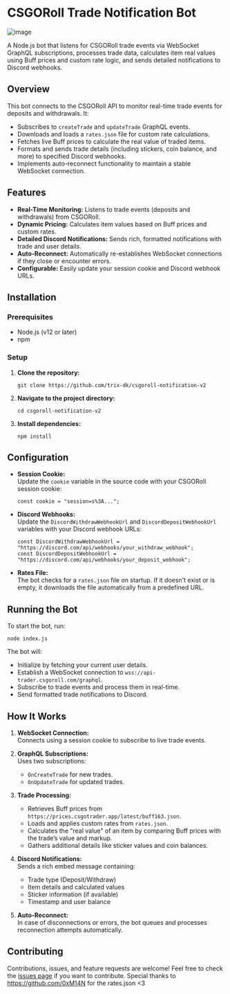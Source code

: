 # CSGORoll Trade Notification Bot
![image](https://github.com/user-attachments/assets/6c55cc29-7281-4c57-9694-1f27a453bf42)

A Node.js bot that listens for CSGORoll trade events via WebSocket GraphQL subscriptions, processes trade data, calculates item real values using Buff prices and custom rate logic, and sends detailed notifications to Discord webhooks.

## Overview

This bot connects to the CSGORoll API to monitor real-time trade events for deposits and withdrawals. It:
- Subscribes to `createTrade` and `updateTrade` GraphQL events.
- Downloads and loads a `rates.json` file for custom rate calculations.
- Fetches live Buff prices to calculate the real value of traded items.
- Formats and sends trade details (including stickers, coin balance, and more) to specified Discord webhooks.
- Implements auto-reconnect functionality to maintain a stable WebSocket connection.

## Features

- **Real-Time Monitoring:** Listens to trade events (deposits and withdrawals) from CSGORoll.
- **Dynamic Pricing:** Calculates item values based on Buff prices and custom rates.
- **Detailed Discord Notifications:** Sends rich, formatted notifications with trade and user details.
- **Auto-Reconnect:** Automatically re-establishes WebSocket connections if they close or encounter errors.
- **Configurable:** Easily update your session cookie and Discord webhook URLs.

## Installation

### Prerequisites

- Node.js (v12 or later)
- npm

### Setup

1. **Clone the repository:**
   ```
   git clone https://github.com/trix-dk/csgoroll-notification-v2
   ```

2. **Navigate to the project directory:**
   ```
   cd csgoroll-notification-v2
   ```

3. **Install dependencies:**
   ```
   npm install
   ```

## Configuration

- **Session Cookie:**  
  Update the `cookie` variable in the source code with your CSGORoll session cookie:
  ```
  const cookie = "session=s%3A...";
  ```

- **Discord Webhooks:**  
  Update the `DiscordWithdrawWebhookUrl` and `DiscordDepositWebhookUrl` variables with your Discord webhook URLs:
  ```
  const DiscordWithdrawWebhookUrl = "https://discord.com/api/webhooks/your_withdraw_webhook";
  const DiscordDepositWebhookUrl = "https://discord.com/api/webhooks/your_deposit_webhook";
  ```

- **Rates File:**  
  The bot checks for a `rates.json` file on startup. If it doesn't exist or is empty, it downloads the file automatically from a predefined URL.

## Running the Bot

To start the bot, run:
```
node index.js
```
The bot will:
- Initialize by fetching your current user details.
- Establish a WebSocket connection to `wss://api-trader.csgoroll.com/graphql`.
- Subscribe to trade events and process them in real-time.
- Send formatted trade notifications to Discord.

## How It Works

1. **WebSocket Connection:**  
   Connects using a session cookie to subscribe to live trade events.

2. **GraphQL Subscriptions:**  
   Uses two subscriptions:
   - `OnCreateTrade` for new trades.
   - `OnUpdateTrade` for updated trades.

3. **Trade Processing:**  
   - Retrieves Buff prices from `https://prices.csgotrader.app/latest/buff163.json`.
   - Loads and applies custom rates from `rates.json`.
   - Calculates the "real value" of an item by comparing Buff prices with the trade’s value and markup.
   - Gathers additional details like sticker values and coin balances.

4. **Discord Notifications:**  
   Sends a rich embed message containing:
   - Trade type (Deposit/Withdraw)
   - Item details and calculated values
   - Sticker information (if available)
   - Timestamp and user balance

5. **Auto-Reconnect:**  
   In case of disconnections or errors, the bot queues and processes reconnection attempts automatically.

## Contributing

Contributions, issues, and feature requests are welcome! Feel free to check the [issues page](https://github.com/trix-dk/csgoroll-notification-v2/issues) if you want to contribute.
Special thanks to https://github.com/0xM14N for the rates.json <3
